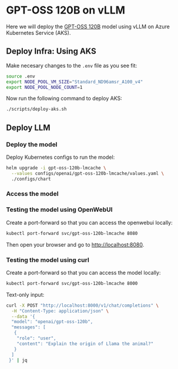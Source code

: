 # GPT-OSS 120B on vLLM

Here we will deploy the [GPT-OSS 120B](https://huggingface.co/openai/gpt-oss-120b) model using vLLM on Azure Kubernetes Service (AKS).

## Deploy Infra: Using AKS

Make necesary changes to the `.env` file as you see fit:

```bash
source .env
export NODE_POOL_VM_SIZE="Standard_ND96amsr_A100_v4"
export NODE_POOL_NODE_COUNT=1
```

Now run the following command to deploy AKS:

```bash
./scripts/deploy-aks.sh
```

## Deploy LLM

### Deploy the model

Deploy Kubernetes configs to run the model:

```bash
helm upgrade -i gpt-oss-120b-lmcache \
  --values configs/openai/gpt-oss-120b-lmcache/values.yaml \
  ./configs/chart
```

### Access the model

### Testing the model using OpenWebUI

Create a port-forward so that you can access the openwebui locally:

```bash
kubectl port-forward svc/gpt-oss-120b-lmcache 8080
```

Then open your browser and go to [http://localhost:8080](http://localhost:8080).

### Testing the model using curl

Create a port-forward so that you can access the model locally:

```bash
kubectl port-forward svc/gpt-oss-120b-lmcache 8000
```

Text-only input:

```bash
curl -X POST "http://localhost:8000/v1/chat/completions" \
  -H "Content-Type: application/json" \
  --data '{
  "model": "openai/gpt-oss-120b",
  "messages": [
   {
    "role": "user",
    "content": "Explain the origin of Llama the animal?"
   }
  ]
 }' | jq
```

